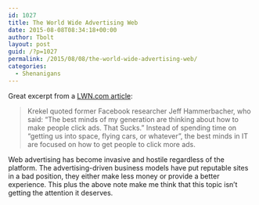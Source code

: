 ```yaml
---
id: 1027
title: The World Wide Advertising Web
date: 2015-08-08T08:34:18+00:00
author: Tbolt
layout: post
guid: /?p=1027
permalink: /2015/08/08/the-world-wide-advertising-web/
categories:
  - Shenanigans
---
```

Great excerpt from a [LWN.com article](http://lwn.net/SubscriberLink/652580/ddb64b1eb568fe87/):

> Krekel quoted former Facebook researcher Jeff Hammerbacher, who said: &#8220;The best minds of my generation are thinking about how to make people click ads. That Sucks.&#8221; Instead of spending time on &#8220;getting us into space, flying cars, or whatever&#8221;, the best minds in IT are focused on how to get people to click more ads.

Web advertising has become invasive and hostile regardless of the platform. The advertising-driven business models have put reputable sites in a bad position, they either make less money or provide a better experience. This plus the above note make me think that this topic isn&#8217;t getting the attention it deserves.
